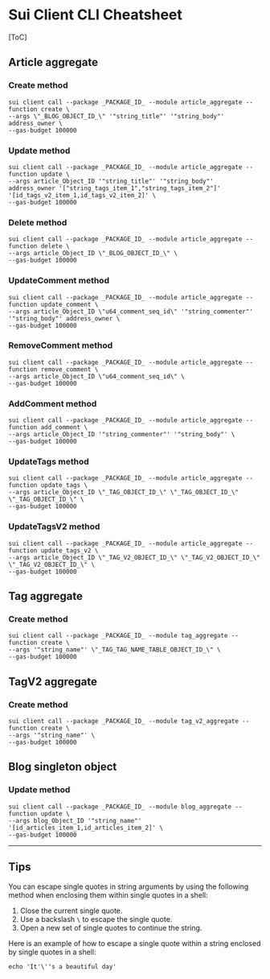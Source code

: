 # Sui Client CLI Cheatsheet

[ToC]

## Article aggregate

### Create method

```shell
sui client call --package _PACKAGE_ID_ --module article_aggregate --function create \
--args \"_BLOG_OBJECT_ID_\" '"string_title"' '"string_body"' address_owner \
--gas-budget 100000
```

### Update method

```shell
sui client call --package _PACKAGE_ID_ --module article_aggregate --function update \
--args article_Object_ID '"string_title"' '"string_body"' address_owner '["string_tags_item_1","string_tags_item_2"]' '[id_tags_v2_item_1,id_tags_v2_item_2]' \
--gas-budget 100000
```

### Delete method

```shell
sui client call --package _PACKAGE_ID_ --module article_aggregate --function delete \
--args article_Object_ID \"_BLOG_OBJECT_ID_\" \
--gas-budget 100000
```

### UpdateComment method

```shell
sui client call --package _PACKAGE_ID_ --module article_aggregate --function update_comment \
--args article_Object_ID \"u64_comment_seq_id\" '"string_commenter"' '"string_body"' address_owner \
--gas-budget 100000
```

### RemoveComment method

```shell
sui client call --package _PACKAGE_ID_ --module article_aggregate --function remove_comment \
--args article_Object_ID \"u64_comment_seq_id\" \
--gas-budget 100000
```

### AddComment method

```shell
sui client call --package _PACKAGE_ID_ --module article_aggregate --function add_comment \
--args article_Object_ID '"string_commenter"' '"string_body"' \
--gas-budget 100000
```

### UpdateTags method

```shell
sui client call --package _PACKAGE_ID_ --module article_aggregate --function update_tags \
--args article_Object_ID \"_TAG_OBJECT_ID_\" \"_TAG_OBJECT_ID_\" \"_TAG_OBJECT_ID_\" \
--gas-budget 100000
```

### UpdateTagsV2 method

```shell
sui client call --package _PACKAGE_ID_ --module article_aggregate --function update_tags_v2 \
--args article_Object_ID \"_TAG_V2_OBJECT_ID_\" \"_TAG_V2_OBJECT_ID_\" \"_TAG_V2_OBJECT_ID_\" \
--gas-budget 100000
```

## Tag aggregate

### Create method

```shell
sui client call --package _PACKAGE_ID_ --module tag_aggregate --function create \
--args '"string_name"' \"_TAG_TAG_NAME_TABLE_OBJECT_ID_\" \
--gas-budget 100000
```

## TagV2 aggregate

### Create method

```shell
sui client call --package _PACKAGE_ID_ --module tag_v2_aggregate --function create \
--args '"string_name"' \
--gas-budget 100000
```

## Blog singleton object

### Update method

```shell
sui client call --package _PACKAGE_ID_ --module blog_aggregate --function update \
--args blog_Object_ID '"string_name"' '[id_articles_item_1,id_articles_item_2]' \
--gas-budget 100000
```


---

## Tips

You can escape single quotes in string arguments by using the following method when enclosing them within single quotes in a shell:

1. Close the current single quote.
2. Use a backslash `\` to escape the single quote.
3. Open a new set of single quotes to continue the string.

Here is an example of how to escape a single quote within a string enclosed by single quotes in a shell:

```shell
echo 'It'\''s a beautiful day'
```

